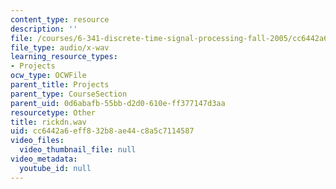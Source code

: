 ```yaml
---
content_type: resource
description: ''
file: /courses/6-341-discrete-time-signal-processing-fall-2005/cc6442a6eff832b8ae44c8a5c7114587_rickdn.wav
file_type: audio/x-wav
learning_resource_types:
- Projects
ocw_type: OCWFile
parent_title: Projects
parent_type: CourseSection
parent_uid: 0d6abafb-55bb-d2d0-610e-ff377147d3aa
resourcetype: Other
title: rickdn.wav
uid: cc6442a6-eff8-32b8-ae44-c8a5c7114587
video_files:
  video_thumbnail_file: null
video_metadata:
  youtube_id: null
---
```

